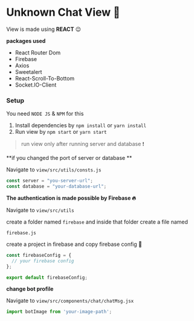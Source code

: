 # Unknown Chat View 👀

View is made using __REACT__ 😉

__packages used__

* React Router Dom
* Firebase
* Axios
* Sweetalert
* React-Scroll-To-Bottom
* Socket.IO-Client



### Setup

You need `NODE JS` & `NPM` for this



1. Install dependencies by `npm install` or `yarn install`
2. Run view by `npm start` or `yarn start`

> run view only after running server and database ❗



**if you changed the port of server or database **

Navigate to `view/src/utils/consts.js`

```javascript
const server = "you-server-url";
const database = "your-database-url";
```



**The authentication is made possible by Firebase 🔥**

Navigate to `view/src/utils`

create a folder named `firebase` and inside that folder create a file named 

`firebase.js`

create a project in firebase and copy firebase config 🔗

```javascript
const firebaseConfig = {
  // your firebase config 
};

export default firebaseConfig;
```



**change bot profile**

Navigate to `view/src/components/chat/chatMsg.jsx`

```javascript
import botImage from 'your-image-path';
```

